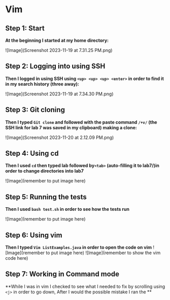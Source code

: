 # Vim

## Step 1: Start
**At the beginning I started at my home directory:** 

![Image](Screenshot 2023-11-19 at 7.31.25 PM.png)

## Step 2: Logging into using SSH
**Then I logged in using SSH using `<up> <up> <up> <enter>` in order to find it in my search history (three away):**

![Image](Screenshot 2023-11-19 at 7.34.30 PM.png)

## Step 3: Git cloning
**Then I typed `Git clone` and followed with the paste command `/+v/` (the SSH link for lab 7 was saved in my clipboard) making a clone:**

![Image](Screenshot 2023-11-20 at 2.12.09 PM.png)

## Step 4: Using cd 
**Then I used `cd` then typed lab followed by`<tab>` (auto-filling it to lab7/)in order to change directories into lab7**

![Image](remember to put image here)

## Step 5: Running the tests
**Then I used `bash test.sh` in order to see how the tests run**

![Image](remember to put image here)

## Step 6: Using vim
**Then I typed `Vim ListExamples.java` in order to open the code on vim**
![Image](remember to put image here)
![Image](remember to show the vim code here)

## Step 7: Working in Command mode
**While I was in vim I checked to see what I needed to fix by scrolling using `<j>` in order to go down, After I would the possible mistake I ran the **




